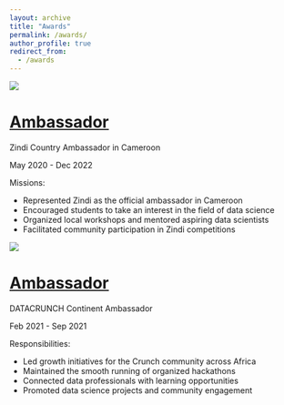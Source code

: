 ```yaml
---
layout: archive
title: "Awards"
permalink: /awards/
author_profile: true
redirect_from:
  - /awards
---
```

![](https://lh4.googleusercontent.com/IbuKHtYsJ4uzQN_QFZd0_uqvZ-HFC13ppHR48N2ylRaQhqwMUO-jSjgYejNATNcBdu3SLjLwqIfZXkzZ9pjydRQLYFWfdx6zF_hEz5oqvEjok7zDYnfcrFUIRjeZJA6x9A=w1280)

# [Ambassador](https://sites.google.com/view/alex-kameni/awards#h.tr2tqogy2wo9)

Zindi Country Ambassador in Cameroon

May 2020 - Dec 2022

Missions:

- Represented Zindi as the official ambassador in Cameroon
- Encouraged students to take an interest in the field of data science
- Organized local workshops and mentored aspiring data scientists
- Facilitated community participation in Zindi competitions

![](https://lh6.googleusercontent.com/5HHP0oWnL7a0prcT4SnXfzxXGan3eB6V34tN78DYS7S93btORrblh9WZRpmhetRQU_mNRyws566h4SmB8SvPrDbQZ4EoPnEaCHlGKW4Fp65qEPR4sXbEU1xmxHrbf4RkjQ=w1280)

# [Ambassador](https://sites.google.com/view/alex-kameni/awards#h.ub3izkalo2ft)

DATACRUNCH Continent Ambassador

Feb 2021 - Sep 2021

Responsibilities:

- Led growth initiatives for the Crunch community across Africa
- Maintained the smooth running of organized hackathons
- Connected data professionals with learning opportunities
- Promoted data science projects and community engagement
